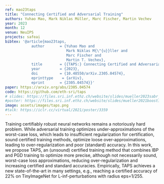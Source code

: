 ```yaml
---
ref: mao23taps
title: "Connecting Certified and Adversarial Training"
authors: Yuhao Mao, Mark Niklas Müller, Marc Fischer, Martin Vechev
year: 2023
month: 12
venue: NeuIPS
projects: safeai
bibtex: '@article{mao23taps,
			author       = {Yuhao Mao and
							Mark Niklas M{\"{u}}ller and
							Marc Fischer and
							Martin T. Vechev},
			title        = {{TAPS:} Connecting Certified and Adversarial Training},
			year         = {2023},
			doi          = {10.48550/arXiv.2305.04574},
			eprinttype    = {arXiv},
			eprint       = {2305.04574}}'
paper: https://arxiv.org/abs/2305.04574
code: https://github.com/eth-sri/taps
# slides: https://files.sri.inf.ethz.ch/website/slides/mueller2023sabr_slides.pdf
#poster: https://files.sri.inf.ethz.ch/website/slides/mueller2021boosting_poster.pdf
image: assets/images/taps.png
#talk: https://iclr.cc/virtual/2021/poster/3359
---
```


Training certifiably robust neural networks remains a notoriously hard problem. 
While adversarial training optimizes under-approximations of the worst-case loss, which leads to insufficient regularization for certification, sound certified training methods, optimize loose over-approximations, leading to over-regularization and poor (standard) accuracy. 
In this work, we propose TAPS, an (unsound) certified training method that combines IBP and PGD training to optimize more precise, although not necessarily sound, worst-case loss approximations, reducing over-regularization and increasing certified and standard accuracies. 
Empirically, TAPS achieves a new state-of-the-art in many settings, e.g., reaching a certified accuracy of 22% on TinyImageNet for L-inf-perturbations with radius eps=1/255.


